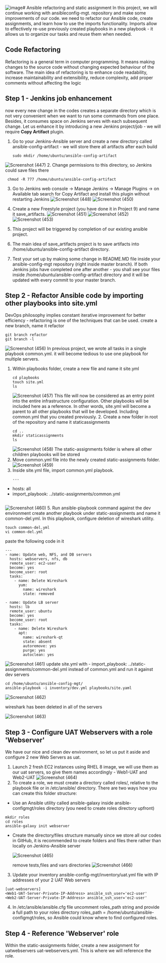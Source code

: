 ![image](https://github.com/user-attachments/assets/5e53f97d-c357-442f-8f2b-8788b236b7ea)# Ansible refactoring and static assignment
In this project, we will continue working with ansibleconfig-mgt. repository and make some improvements of our code.
we need to refactor our Ansible code, create assignments, and learn how to use the imports functionality. Imports allow to effectively re-use previously created playbooks in a new playbook - it allows us to organize our tasks and
reuse them when needed.
## Code Refactoring
Refactoring is a general term in computer programming. It means making changes to the source code without changing expected behaviour of the software. The main idea of refactoring is to enhance code readability, increase maintainability and extensibility, reduce complexity, add proper
comments without affecting the logic
## Step 1 - Jenkins job enhancement
now every new change in the codes creates a separate directory which is not very convenient when we want to run some commands from one place. Besides, it consumes space on Jenkins serves with each subsequent change. Let us
enhance it by introducing a new Jenkins project/job - we will require **Copy Artifact** plugin.
1. Go to your Jenkins-Ansible server and create a new directory called ansible-config-artifact - we will store there all artifacts after each build
   ```
   sudo mkdir /home/ubuntu/ansible-config-artifact

   ```
![Screenshot (447)](https://github.com/user-attachments/assets/dc713e77-0912-4df6-927b-f455f94ec922)
2. Change permissions to this directory, so Jenkins could save files there 
```
 chmod -R 777 /home/ubuntu/ansible-config-artifact
```
3. Go to Jenkins web console -> Manage Jenkins -> Manage Plugins -> on Available tab search for Copy Artifact and install this plugin without restarting Jenkins
   ![Screenshot (448)](https://github.com/user-attachments/assets/ac002ef5-c69b-48bc-9ee1-c242ac1eef9c)
![Screenshot (450)](https://github.com/user-attachments/assets/526b54f6-7e9b-486c-b896-0ef361a9caf9)

4. Create a new Freestyle project (you have done it in Project 9) and name it save_artifacts.
   ![Screenshot (451)](https://github.com/user-attachments/assets/0b2f3c4b-68fa-4f13-a8c2-b287549dfd26)
![Screenshot (452)](https://github.com/user-attachments/assets/7abdafff-b1d5-4641-8501-789ee45d7401)
![Screenshot (453)](https://github.com/user-attachments/assets/2ae3610b-fe12-4295-b617-d5accddbd387)
5. This project will be triggered by completion of our existing ansible project. 
6. The main idea of save_artifacts project is to save artifacts into /home/ubuntu/ansible-config-artifact directory.
7. Test your set up by making some change in README.MD file inside your ansible-config-mgt repository (right inside master branch).
   If both Jenkins jobs have completed one after another - you shall see your files inside /home/ubuntu/ansible-config-artifact directory and it will be updated with every commit to your master branch.
## Step 2 - Refactor Ansible code by importing other playbooks into site.yml
DevOps philosophy implies constant iterative improvement for better efficiency - refactoring is one of the techniques that can be used.
create a new branch, name it refactor
```
git branch refactor
git branch -l
```
![Screenshot (456)](https://github.com/user-attachments/assets/9e1b0d1a-c59f-421c-b2d3-12c709939431)
In previous project, we wrote all tasks in a single playbook common.yml. it will become tedious to use one playbook for multiple servers.
1. Within playbooks folder, create a new file and name it site.yml
   ```
   cd playbooks
   touch site.yml
   ls
   ```
   ![Screenshot (457)](https://github.com/user-attachments/assets/a49d488c-fee1-46da-9db1-9d6a82eab885)
   This file will now be considered as an entry point into the entire infrastructure configuration. Other playbooks will be included here as a reference. In other words, site.yml will become a parent to all other playbooks that will be developed. Including common.yml that you created previously.
   2. Create a new folder in root of the repository and name it staticassignments
      ```
      cd ..
      mkdir staticassignments
      ls
      ```
      ![Screenshot (458)](https://github.com/user-attachments/assets/a3da7f6a-abaa-42fd-99a3-7b986d15a003)
The static-assignments folder is where all other children playbooks will be stored
3. Move common.yml file into the newly created static-assignments folder.
   ![Screenshot (459)](https://github.com/user-attachments/assets/858c7c7a-afb9-4fe0-ab05-8bdbda8d456a)
4. Inside site.yml file, import common.yml playbook.
   ```
   ---
- hosts: all
- import_playbook: ../static-assignments/common.yml
  ```
![Screenshot (460)](https://github.com/user-attachments/assets/ddffe7cc-e5ab-475c-aa4b-c3478a0b5e6f)
5. Run ansible-playbook command against the dev environment
create another playbook under static-assignments and name it common-del.yml. In this playbook, configure deletion of wireshark utility.
```
touch common-del.yml
vi common-del.yml
```
paste the following code in it
```
---
- name: Update web, NFS, and DB servers
  hosts: webservers, nfs, db
  remote_user: ec2-user
  become: yes
  become_user: root
  tasks:
    - name: Delete Wireshark
      yum:
        name: wireshark
        state: removed

- name: Update LB server
  hosts: lb
  remote_user: ubuntu
  become: yes
  become_user: root
  tasks:
    - name: Delete Wireshark
      apt:
        name: wireshark-qt
        state: absent
        autoremove: yes
        purge: yes
        autoclean: yes

```
![Screenshot (461)](https://github.com/user-attachments/assets/ee5661c8-9f6e-49d5-ae8f-515e5a6de6d4)
update site.yml with - import_playbook: ../static-assignments/common-del.yml instead of common.yml and run it against dev servers
```
cd /home/ubuntu/ansible-config-mgt/
ansible-playbook -i inventory/dev.yml playbooks/site.yaml
```
![Screenshot (462)](https://github.com/user-attachments/assets/efdf96e8-e0dc-4f21-8e1c-9b30ebfa0fa0)

wireshark has been deleted in all of the servers

![Screenshot (463)](https://github.com/user-attachments/assets/5e4ec4e6-b543-48e8-871a-18614825d007)

## Step 3 - Configure UAT Webservers with a role 'Webserver'
We have our nice and clean dev environment, so let us put it aside and configure 2 new Web Servers as uat. 
1. Launch 2 fresh EC2 instances using RHEL 8 image, we will use them as our uat servers, so give them names accordingly - Web1-UAT and Web2-UAT
   ![Screenshot (464)](https://github.com/user-attachments/assets/ab998bd2-054c-4c12-8708-9df79e9a52cb)
2. To create a role, we must create a directory called roles/, relative to the playbook file or in /etc/ansible/ directory.
There are two ways how you can create this folder structure:
 - Use an Ansible utility called ansible-galaxy inside ansible-configmgt/roles directory (you need to create roles directory upfront)
```
mkdir roles
cd roles
ansible-galaxy init webserver
```

 - Create the directory/files structure manually
   since we store all our codes in GitHub, it is recommended to create folders and files there rather than locally on Jenkins-Ansible server
   
   ![Screenshot (465)](https://github.com/user-attachments/assets/b3f105e3-8d37-419f-bc27-1f3cbbdba9d9)

   remove tests,files and vars directories
   ![Screenshot (466)](https://github.com/user-attachments/assets/a961f2a6-8992-4daf-aecc-54e7cb72a2cd)
3. Update your inventory ansible-config-mgt/inventory/uat.yml file with IP
addresses of your 2 UAT Web servers
```
[uat-webservers]
<Web1-UAT-Server-Private-IP-Address> ansible_ssh_user='ec2-user'
<Web2-UAT-Server-Private-IP-Address> ansible_ssh_user='ec2-user'
```
4. In /etc/ansible/ansible.cfg file uncomment roles_path string and provide a full path to your roles directory roles_path = /home/ubuntu/ansible-configmgt/roles, so Ansible could know where to find configured roles.



## Step 4 - Reference 'Webserver' role
Within the static-assignments folder, create a new assignment for uatwebservers uat-webservers.yml. This is where we will reference the role.


